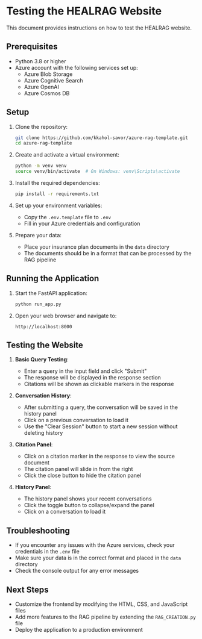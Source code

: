 # Testing the HEALRAG Website

This document provides instructions on how to test the HEALRAG website.

## Prerequisites

- Python 3.8 or higher
- Azure account with the following services set up:
  - Azure Blob Storage
  - Azure Cognitive Search
  - Azure OpenAI
  - Azure Cosmos DB

## Setup

1. Clone the repository:
   ```bash
   git clone https://github.com/kkahol-savor/azure-rag-template.git
   cd azure-rag-template
   ```

2. Create and activate a virtual environment:
   ```bash
   python -m venv venv
   source venv/bin/activate  # On Windows: venv\Scripts\activate
   ```

3. Install the required dependencies:
   ```bash
   pip install -r requirements.txt
   ```

4. Set up your environment variables:
   - Copy the `.env.template` file to `.env`
   - Fill in your Azure credentials and configuration

5. Prepare your data:
   - Place your insurance plan documents in the `data` directory
   - The documents should be in a format that can be processed by the RAG pipeline

## Running the Application

1. Start the FastAPI application:
   ```bash
   python run_app.py
   ```

2. Open your web browser and navigate to:
   ```
   http://localhost:8000
   ```

## Testing the Website

1. **Basic Query Testing**:
   - Enter a query in the input field and click "Submit"
   - The response will be displayed in the response section
   - Citations will be shown as clickable markers in the response

2. **Conversation History**:
   - After submitting a query, the conversation will be saved in the history panel
   - Click on a previous conversation to load it
   - Use the "Clear Session" button to start a new session without deleting history

3. **Citation Panel**:
   - Click on a citation marker in the response to view the source document
   - The citation panel will slide in from the right
   - Click the close button to hide the citation panel

4. **History Panel**:
   - The history panel shows your recent conversations
   - Click the toggle button to collapse/expand the panel
   - Click on a conversation to load it

## Troubleshooting

- If you encounter any issues with the Azure services, check your credentials in the `.env` file
- Make sure your data is in the correct format and placed in the `data` directory
- Check the console output for any error messages

## Next Steps

- Customize the frontend by modifying the HTML, CSS, and JavaScript files
- Add more features to the RAG pipeline by extending the `RAG_CREATION.py` file
- Deploy the application to a production environment 